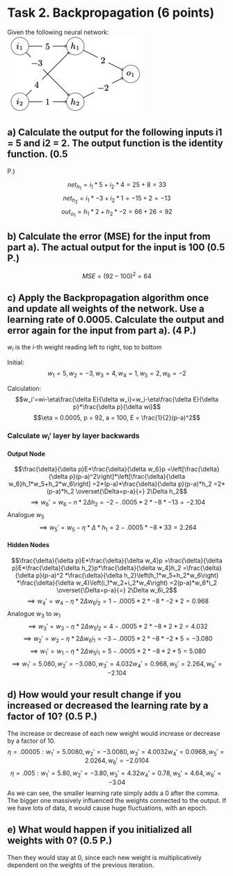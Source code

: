 # Task 2. Backpropagation (6 points)

Given the following neural network:
![Feed-Forward Neural Network](ffnn.png)

## a) Calculate the output for the following inputs i1 = 5 and i2 = 2. The output function is the identity function. (0.5
P.)

$$net_{h_1} = i_1 * 5 + i_2 * 4 = 25 + 8 = 33$$
$$net_{h_2} = i_1 * -3 + i_2 * 1 = -15 + 2 = -13$$
$$out_{o_1} = h_1 * 2 + h_2 * -2 = 66 + 26 = 92$$

## b) Calculate the error (MSE) for the input from part a). The actual output for the input is 100 (0.5 P.)

$$MSE = (92-100)^2 = 64$$

## c) Apply the Backpropagation algorithm once and update all weights of the network. Use a learning rate of 0.0005. Calculate the output and error again for the input from part a). (4 P.)

$w_i$ is the $i$-th weight reading left to right, top to bottom

Initial:
$$w_1 = 5,
w_2 = -3,
w_3 = 4,
w_4 = 1,
w_5 = 2,
w_6 = -2$$

Calculation:
$$w_i'=wi-\eta\frac{\delta E}{\delta w_i}=w_i-\eta\frac{\delta E}{\delta p}*\frac{\delta p}{\delta wi}$$
$$\eta = 0.0005,
p = 92,
a = 100,
E = \frac{1}{2}(p-a)^2$$

### Calculate $w_i'$ layer by layer backwards

#### Output Node
$$\frac{\delta}{\delta p}E*\frac{\delta}{\delta w_6}p
=\left[\frac{\delta}{\delta p}(p-a)^2\right]*\left[\frac{\delta}{\delta w_6}h_1*w_5+h_2*w_6\right]
=2*(p-a)*\frac{\delta}{\delta p}(p-a)*h_2
=2*(p-a)*h_2
\overset{\Delta=p-a}{=} 2\Delta h_2$$
$$\implies w_6'=w_6-n*2\Delta h_2 =-2-.0005*2*-8*-13=-2.104$$
Analogue $w_5$
$$\implies w_5'=w_5-\eta*\Delta*h_1 =2-.0005*-8*33=2.264$$
#### Hidden Nodes
$$\frac{\delta}{\delta p}E*\frac{\delta}{\delta w_4}p
=\frac{\delta}{\delta p}E*\frac{\delta}{\delta h_2}p*\frac{\delta}{\delta w_4}h_2
=\frac{\delta}{\delta p}(p-a)^2
*\frac{\delta}{\delta h_2}\left(h_1*w_5+h_2*w_6\right)
*\frac{\delta}{\delta w_4}\left(i_1*w_2+i_2*w_4\right)
=2(p-a)*w_6*i_2
\overset{\Delta=p-a}{=} 2\Delta w_6i_2$$
$$\implies w_4'=w_4-\eta*2\Delta w_6i_2 =1-.0005*2*-8*-2*2=0.968$$
Analogue $w_3$ to $w_1$
$$\implies w_3'=w_3-\eta*2\Delta w_5i_2 =4-.0005*2*-8*2*2=4.032$$
$$\implies w_2'=w_2-\eta*2\Delta w_6i_1 =-3-.0005*2*-8*-2*5=-3.080$$
$$\implies w_1'=w_1-\eta*2\Delta w_5i_1 =5-.0005*2*-8*2*5=5.080$$
$$\implies
w_1' = 5.080,
w_2' = -3.080,
w_3' = 4.032
w_4' = 0.968,
w_5' = 2.264,
w_6' = -2.104$$
## d) How would your result change if you increased or decreased the learning rate by a factor of 10? (0.5 P.)

The increase or decrease of each new weight would increase or decrease by a factor of 10.
$$\eta = .00005: 
w_1' = 5.0080,
w_2' = -3.0080,
w_3' = 4.0032
w_4' = 0.0968,
w_5' = 2.0264,
w_6' = -2.0104$$
$$\eta = .005: 
w_1' = 5.80,
w_2' = -3.80,
w_3' = 4.32
w_4' = 0.78,
w_5' = 4.64,
w_6' = -3.04$$
As we can see, the smaller learning rate simply adds a 0 after the comma. The bigger one massively influenced the weights connected to the output. If we have lots of data, it would cause huge fluctuations, with an epoch.
## e) What would happen if you initialized all weights with 0? (0.5 P.)
Then they would stay at 0, since each new weight is multiplicatively dependent on the weights of the previous iteration.